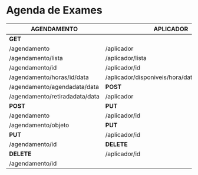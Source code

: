 # Agenda de Exames
|AGENDAMENTO|APLICADOR|EXAME|PACIENTE
|---|---|---|---|
|**GET**||||
|/agendamento|/aplicador|/exame|/paciente|
|/agendamento/lista|/aplicador/lista|/exame/lista|/paciente/lista|
|/agendamento/id|/aplicador/id|/exame/id|/paciente/id|
|/agendamento/horas/id/data|/aplicador/disponiveis/hora/data/especialidade|**POST**|**POST**|
|/agendamento/agendadata/data|**POST**|/exame|/paciente|
|/agendamento/retiradadata/data|/aplicador|**PUT**|**PUT**|
|**POST**|**PUT**|/exame/id|/paciente/id|
|/agendamento|/aplicador/id|**DELETE**|**DELETE**|
|/agendamento/objeto|**PUT**|/exame/id|/paciente/id|
|**PUT**|/aplicador/id|
|/agendamento/id|**DELETE**|
|**DELETE**|/aplicador/id|
|/agendamento/id|